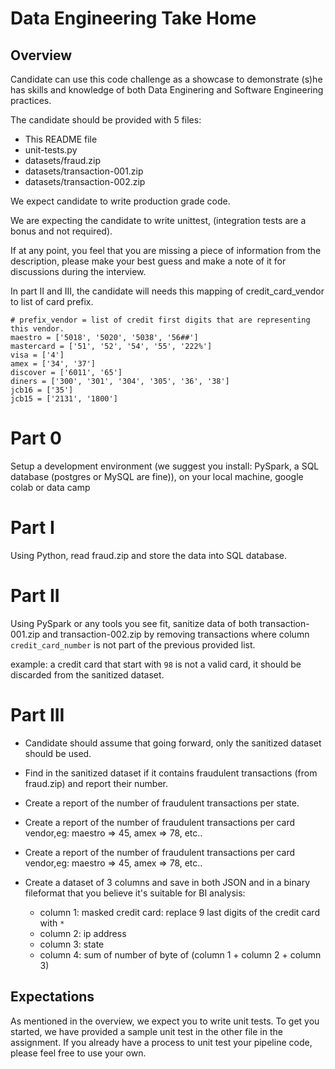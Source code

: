 # Data Engineering Take Home

## Overview
Candidate can use this code challenge as a showcase to demonstrate (s)he has skills and knowledge of both Data Enginering and Software Engineering practices.

The candidate should be provided with 5 files:
- This README file
- unit-tests.py
- datasets/fraud.zip
- datasets/transaction-001.zip
- datasets/transaction-002.zip

We expect candidate to write production grade code.

We are expecting the candidate to write unittest, (integration tests are a bonus and not required).

If at any point, you feel that you are missing a piece of information from the description, please make your best guess and make a note of it for discussions during the interview.


In part II and III, the candidate will needs this mapping of credit_card_vendor to list of card prefix.

```
# prefix_vendor = list of credit first digits that are representing this vendor.
maestro = ['5018', '5020', '5038', '56##']
mastercard = ['51', '52', '54', '55', '222%']
visa = ['4']
amex = ['34', '37']
discover = ['6011', '65']
diners = ['300', '301', '304', '305', '36', '38']
jcb16 = ['35']
jcb15 = ['2131', '1800']
```


# Part 0
Setup a development environment (we suggest you install: PySpark, a SQL database (postgres or MySQL are fine)), on your local machine, google colab or data camp


# Part I
Using Python, read fraud.zip and store the data into SQL database.

# Part II
Using PySpark or any tools you see fit, sanitize data of both transaction-001.zip and transaction-002.zip by removing transactions where column `credit_card_number` is not part of the previous provided list.

example: a credit card that start with `98` is not a valid card, it should be discarded from the sanitized dataset.
 
# Part III
- Candidate should assume that going forward, only the sanitized dataset should be used.

- Find in the sanitized dataset if it contains fraudulent transactions (from fraud.zip) and report their number.

- Create a report of the number of fraudulent transactions per state.

- Create a report of the number of fraudulent transactions per card vendor,eg: maestro => 45, amex => 78, etc..

- Create a report of the number of fraudulent transactions per card vendor,eg: maestro => 45, amex => 78, etc..

- Create a dataset of 3 columns and save in both JSON and in a binary fileformat that you believe it's suitable for BI analysis:
  - column 1: masked credit card: replace 9 last digits of the credit card with `*`
  - column 2: ip address
  - column 3: state
  - column 4: sum of number of byte of (column 1 + column 2 + column 3)

## Expectations
As mentioned in the overview, we expect you to write unit tests.
To get you started, we have provided a sample unit test in the other file in the assignment.
If you already have a process to unit test your pipeline code, please feel free to use your own.
